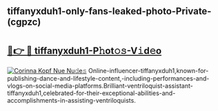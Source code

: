 ## tiffanyxduh1-only-fans​-leaked-photo​-Private-(cgpzc)


# <h2><a href="https://mediaupload.pro?title=tiffanyxduh1&ref=git">🔗👉 🔴 tiffanyxduh1-P𝚑ot𝚘𝚜-V𝚒d𝚎o</a></h2>

[![Corinna Kopf Nue Nu𝚍e𝚜](https://i.imgur.com/0qMVB7G.gif)](https://mediaupload.pro?title=tiffanyxduh1&ref=git)
Online-influencer-tiffanyxduh1,known-for-publishing-dance-and-lifestyle-content,-including-performances-and-vlogs-on-social-media-platforms.Brilliant-ventriloquist-assistant-tiffanyxduh1,celebrated-for-their-exceptional-abilities-and-accomplishments-in-assisting-ventriloquists.  